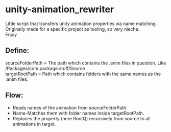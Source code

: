 # unity-animation_rewriter
Little script that transfers unity animation properties via name matching.  
Originally made for a specific project as tooling, so very nieche.  
Enjoy  

## Define:
sourceFolderPath = The path which contains the .anim files in question. Like /Packages/com.package.stuff/Source  
targetRootPath = Path which contains folders with the same names as the .anim files.  

## Flow:
- Reads names of the animation from sourceFolderPath.  
- Name-Matches them with folder names inside targetRootPath.  
- Replaces the property (here RootQ) recursively from source to all animations in target.  